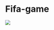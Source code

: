 # Fifa-game
![][def]

[def]: [text](https://www.google.com/url?sa=i&url=https%3A%2F%2Fwww.uol.com.br%2Fesporte%2Famp-stories%2Ffifa-21-os-brasileiros-que-apareceram-entre-os-melhores-da-temporada%2F&psig=AOvVaw3W9_8wXeB3hy_OHoFVVR2q&ust=1712347175440000&source=images&cd=vfe&opi=89978449&ved=0CBEQjRxqFwoTCKj_qrusqYUDFQAAAAAdAAAAABAE)